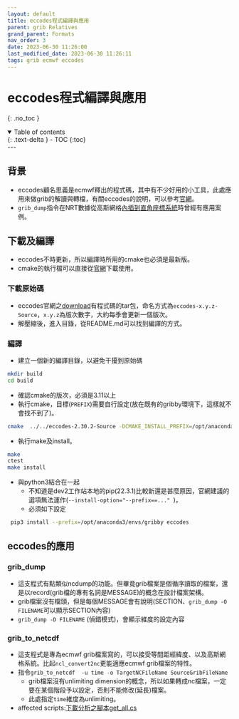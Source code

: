 ```yaml
---
layout: default
title: eccodes程式編譯與應用
parent: grib Relatives
grand_parent: Formats
nav_order: 3
date: 2023-06-30 11:26:00
last_modified_date: 2023-06-30 11:26:11
tags: grib ecmwf eccodes
---
```


# eccodes程式編譯與應用
{: .no_toc }

<details open markdown="block">
  <summary>
    Table of contents
  </summary>
  {: .text-delta }
- TOC
{:toc}
</details>
---

## 背景

- eccodes顧名思義是ecmwf釋出的程式碼，其中有不少好用的小工具，此處應用來做grib的解讀與轉檔，有關eccodes的說明，可以參考[官網][eccodes_desc]。
- `grib_dump`指令在NRT數據從高斯網格[內插到直角座標系統](../../AQana/GAQuality/ECMWF_NRT/2.CAMS_NRT.md#內插到直角座標系統)時曾經有應用案例。

## 下載及編譯

- eccodes不時更新，所以編譯時所用的cmake也必須是最新版。
- cmake的執行檔可以直接從[官網](https://cmake.org/files/v3.14/)下載使用。

### 下載原始碼

- eccodes官網之[download](https://confluence.ecmwf.int/display/ECC/Releases)有程式碼的tar包，命名方式為`eccodes-x.y.z-Source`，`x.y.z`為版次數字，大約每季會更新一個版次。
- 解壓縮後，進入目錄，從README.md可以找到編譯的方式。

### 編譯

- 建立一個新的編譯目錄，以避免干擾到原始碼

```bash
mkdir build
cd build
```

- 確認cmake的版次，必須是3.11以上
- 執行cmake，目標(`PREFIX`)需要自行設定(放在既有的gribby環境下，這樣就不會找不到了)。

```bash
cmake  ../../eccodes-2.30.2-Source -DCMAKE_INSTALL_PREFIX=/opt/anaconda3/envs/gribby
```

- 執行make及install。

```bash
make
ctest
make install
```

- 與python3結合在一起
  - 不知道是dev2工作站本地的pip(22.3.1)比較新還是甚麼原因，官網建議的選項無法運作(`--install-option="--prefix==..." `)，
  - 必須如下設定

```bash
 pip3 install --prefix=/opt/anaconda3/envs/gribby eccodes
```

## eccodes的應用

### grib_dump

- 這支程式有點類似ncdump的功能。但畢竟grib檔案是個循序讀取的檔案，還是以record(grib檔的專有名詞是MESSAGE)的概念在設計檔案架構。
- grib檔案沒有檔頭，但是每個MESSAGE會有說明(SECTION、`grib_dump -O FILENAME`可以顯示SECTION內容)
- `grib_dump -D FILENAME` (偵錯模式)，會顯示維度的設定內容
  
### grib_to_netcdf

- 這支程式是專為ecmwf grib檔案寫的，可以接受等間距經緯度、以及高斯網格系統。比起`ncl_convert2nc`更能適應ecmwf grib檔案的特性。
- 指令`grib_to_netcdf  -u time -o TargetNCFileName SourceGribFileName`
  - grib檔案沒有unlimiting dimension的概念，所以如果轉成nc檔案，一定要在某個階段予以設定，否則不能修改(延長)檔案。
  - 此處指定`time`維度為unlimiting。
- affected scripts:[下載分析之腳本get_all.cs](../../ForecastSystem/5daysVersion/1.CMAQ_fcst.md#執行下載分析之腳本)

[eccodes_desc]: https://confluence.ecmwf.int/display/ECC/What+is+ecCodes?src=contextnavpagetreemode "ecCodes is a package developed by ECMWF which provides an application programming interface and a set of tools for decoding and encoding messages in the grib, bufr and gts formats"
